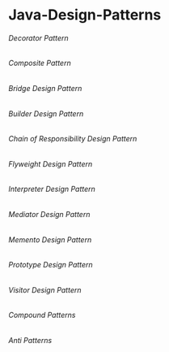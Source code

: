 # Java-Design-Patterns

###### Decorator Pattern
###### Composite Pattern		
###### Bridge Design Pattern	
###### Builder Design Pattern		
###### Chain of Responsibility Design Pattern	
###### Flyweight Design Pattern
###### Interpreter Design Pattern
###### Mediator Design Pattern	
###### Memento Design Pattern
###### Prototype Design Pattern
###### Visitor Design Pattern

###### Compound Patterns
###### Anti Patterns
